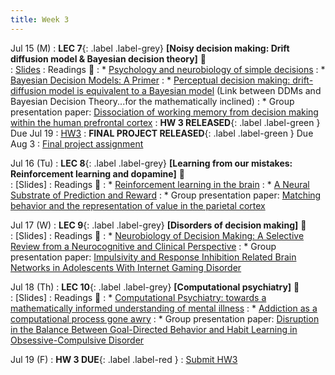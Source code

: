 ```yaml
---
title: Week 3 
---
```


Jul 15 (M)
: **LEC 7**{: .label .label-grey} **[Noisy decision making: Drift diffusion model & Bayesian decision theory]** 🎥  
    : [Slides](https://canvas.ucsd.edu/files/12821371/download?download_frd=1)
: Readings 📖
: * [Psychology and neurobiology of simple decisions](https://canvas.ucsd.edu/files/12817294/download?download_frd=1)
: * [Bayesian Decision Models: A Primer](https://canvas.ucsd.edu/files/12817285/download?download_frd=1)
: * [Perceptual decision making: drift-diffusion model is equivalent to a Bayesian model](https://canvas.ucsd.edu/files/12817288/download?download_frd=1) (Link between DDMs and Bayesian Decision Theory...for the mathematically inclined)
: * Group presentation paper: [Dissociation of working memory from decision making within the human prefrontal cortex](https://canvas.ucsd.edu/files/12810486/download?download_frd=1)
:  **HW 3 RELEASED**{: .label .label-green } Due Jul 19
    : [HW3](https://docs.google.com/document/d/11c4qeD0fr4zaN2vSTOceWgwYz10FORyffznSW02n1-E/edit?usp=sharing)
:  **FINAL PROJECT RELEASED**{: .label .label-green } Due Aug 3
    : [Final project assignment](https://docs.google.com/document/d/1iLSbTZqS0W4K1cwa3Koy4BMfDHT9pQF2AMsbZk2BiKo/edit?usp=sharing)

Jul 16 (Tu)
: **LEC 8**{: .label .label-grey} **[Learning from our mistakes: Reinforcement learning and dopamine]** 🎥  
    : [Slides]
: Readings 📖
: * [Reinforcement learning in the brain](https://canvas.ucsd.edu/files/12817289/download?download_frd=1)
: * [A Neural Substrate of Prediction and Reward](https://canvas.ucsd.edu/files/12818324/download?download_frd=1)
: * Group presentation paper: [Matching behavior and the representation of value in the parietal cortex](https://canvas.ucsd.edu/files/12810489/download?download_frd=1)

Jul 17 (W)
: **LEC 9**{: .label .label-grey} **[Disorders of decision making]** 🎥  
    : [Slides]
: Readings 📖
: * [Neurobiology of Decision Making: A Selective Review from a Neurocognitive and Clinical Perspective](https://canvas.ucsd.edu/files/12817291/download?download_frd=1)
: * Group presentation paper: [Impulsivity and Response Inhibition Related Brain Networks in Adolescents With Internet Gaming Disorder](https://canvas.ucsd.edu/files/12810487/download?download_frd=1)

Jul 18 (Th)
: **LEC 10**{: .label .label-grey} **[Computational psychiatry]** 🎥  
    : [Slides]
: Readings 📖
: * [Computational Psychiatry: towards a mathematically informed understanding of mental illness](https://canvas.ucsd.edu/files/12817292/download?download_frd=1)
: * [Addiction as a computational process gone awry](https://canvas.ucsd.edu/files/12817296/download?download_frd=1)
: * Group presentation paper: [Disruption in the Balance Between Goal-Directed Behavior and Habit Learning in Obsessive-Compulsive Disorder](https://canvas.ucsd.edu/files/12810488/download?download_frd=1)

Jul 19 (F)
:  **HW 3 DUE**{: .label .label-red }
    : [Submit HW3](https://canvas.ucsd.edu/courses/57867/assignments/820350)
